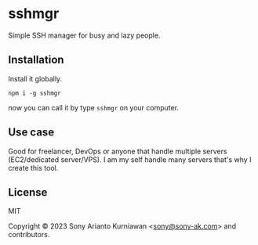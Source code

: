 # sshmgr
Simple SSH manager for busy and lazy people.

## Installation

Install it globally.

```
npm i -g sshmgr
```

now you can call it by type `sshmgr` on your computer.

## Use case

Good for freelancer, DevOps or anyone that handle multiple servers (EC2/dedicated server/VPS). I am my self handle many servers that's why I create this tool.

## License

MIT

Copyright &copy; 2023 Sony Arianto Kurniawan <<sony@sony-ak.com>> and contributors.
